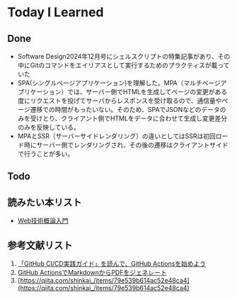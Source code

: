 # Today I Learned

## Done
- Software Design2024年12月号にシェルスクリプトの特集記事があり、その中にGitのコマンドをエイリアスとして実行するためのプラクティスが載っていた
- SPA(シングルページアプリケーション)を理解した。MPA（マルチページアプリケーション）では、サーバー側でHTMLを生成してページの変更がある度にリクエストを投げてサーバからレスポンスを受け取るので、通信量やページ遷移での時間がもったいない。そのため、SPAでJSONなどのデータのみを受けとり、クライアント側でHTMLをデータに合わせて生成し変更差分のみを反映している。
- MPAとSSR（サーバーサイドレンダリング）の違いとしてはSSRは初回ロード時にサーバー側でレンダリングされ、その後の遷移はクライアントサイドで行うことが多い。

## Todo

## 読みたい本リスト
- [Web技術概論入門](https://www.amazon.co.jp/%EF%BC%BB%E6%94%B9%E8%A8%82%E6%96%B0%E7%89%88%EF%BC%BD%E3%83%97%E3%83%AD%E3%81%AB%E3%81%AA%E3%82%8B%E3%81%9F%E3%82%81%E3%81%AEWeb%E6%8A%80%E8%A1%93%E5%85%A5%E9%96%80-%E5%B0%8F%E6%A3%AE-%E8%A3%95%E4%BB%8B/dp/4297145715/ref=zg_bs_g_515206_d_sccl_1/355-2501544-8779433?psc=1)

## 参考文献リスト
1. [「GitHub CI/CD実践ガイド」を読んで、GitHub Actionsを始めよう](https://devops-blog.virtualtech.jp/entry/20240619/1718764468)
2. [GitHub ActionsでMarkdownからPDFをジェネレート](https://devops-blog.virtualtech.jp/entry/20230822/1692672283)
3. [https://qiita.com/shinkai_/items/79e539b614ac52e48ca4](https://qiita.com/shinkai_/items/79e539b614ac52e48ca4)
